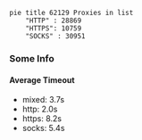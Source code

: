 
```mermaid
pie title 62129 Proxies in list
    "HTTP" : 28869
    "HTTPS": 10759
    "SOCKS" : 30951
```

### Some Info
#### Average Timeout

- mixed: 3.7s
- http: 2.0s
- https: 8.2s
- socks: 5.4s